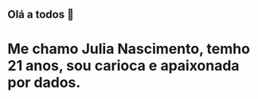 ## Olá a todos 👋
# Me chamo Julia Nascimento, temho 21 anos, sou carioca e apaixonada por dados.

<!--
**jnascimentoc/jnascimentoc** is a ✨ _special_ ✨ repository because its `README.md` (this file) appears on your GitHub profile.
